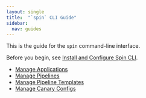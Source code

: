 ```yaml
---
layout: single
title:  "`spin` CLI Guide"
sidebar:
  nav: guides
---
```


This is the guide for the `spin` command-line interface. 

Before you begin, see [Install and Configure Spin CLI](/setup/spin/).

* [Manage Applications](/docs/v1/guides/spin/app/)
* [Manage Pipelines](/docs/v1/guides/spin/pipeline/)
* [Manage Pipeline Templates](/docs/v1/guides/spin/pipeline-templates/)
* [Manage Canary Configs](/docs/v1/guides/spin/canary-configs/)
